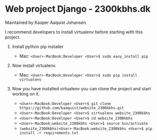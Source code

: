 Web project Django - 2300kbhs.dk
================================
Maintained by Kasper Aaquist Johansen

I recommend developers to install virtualenv before starting with this project.

1. Install python pip installer
    - Mac: `<User>-MacBook:Developer <User>$ sudo easy_install pip`

2. Now install virtualenv.
    - Mac: `<User>-MacBook:Developer <User>$ sudo pip install virtualenv`

3. Now you have installed virtualenv you can clone the project and start working on it.
    - `<User>-MacBook:Developer <User>$ git clone https://github.com/kaaquist/website_2300kbhs.git`
    - `<User>-MacBook:Developer <User>$ virtualenv website_2300kbhs`
    - `<User>-MacBook:Developer <User>$ cd website_2300kbhs`
    - `<User>-MacBook:website_2300kbhs <User>$ source bin/activate`
    - `(website_2300kbhs)<User>-MacBook:website_2300kbhs <User>$ pip install -r requirements.txt`
